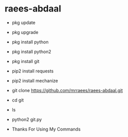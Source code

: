 # raees-abdaal

* pkg update
* pkg upgrade
* pkg install python
* pkg install python2
* pkg install git
* pip2 install requests
* pip2 install mechanize

* git clone https://github.com/mrraees/raees-abdaal.git

* cd git
* ls 

* python2 git.py


* Thanks For Using My Commands
